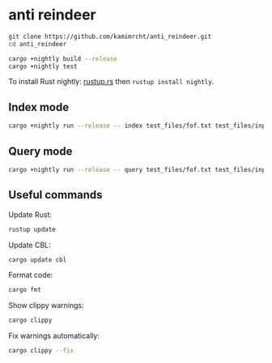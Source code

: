 # anti reindeer

```sh
git clone https://github.com/kamimrcht/anti_reindeer.git
cd anti_reindeer
```

```sh
cargo +nightly build --release
cargo +nightly test
```

To install Rust nightly: [rustup.rs](https://rustup.rs/) then `rustup install nightly`.

## Index mode

```sh
cargo +nightly run --release -- index test_files/fof.txt test_files/input_florian.txt
```

## Query mode

```sh
cargo +nightly run --release -- query test_files/fof.txt test_files/input_florian.txt
```

## Useful commands

Update Rust:
```sh
rustup update
```

Update CBL:
```sh
cargo update cbl
```

Format code:
```sh
cargo fmt
```

Show clippy warnings:
```sh
cargo clippy
```

Fix warnings automatically:
```sh
cargo clippy --fix
```
